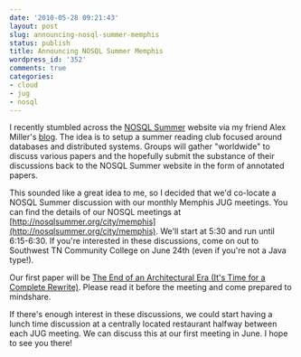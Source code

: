 ```yaml
---
date: '2010-05-28 09:21:43'
layout: post
slug: announcing-nosql-summer-memphis
status: publish
title: Announcing NOSQL Summer Memphis
wordpress_id: '352'
comments: true
categories:
- cloud
- jug
- nosql
---
```


I recently stumbled across the [NOSQL Summer](http://nosqlsummer.org/) website via my friend Alex Miller's [blog](http://tech.puredanger.com/2010/05/25/nosql-summer-st-louis/). The idea is to setup a summer reading club focused around databases and distributed systems. Groups will gather "worldwide" to discuss various papers and the hopefully submit the substance of their discussions back to the NOSQL Summer website in the form of annotated papers.

This sounded like a great idea to me, so I decided that we'd co-locate a NOSQL Summer discussion with our monthly Memphis JUG meetings. You can find the details of our NOSQL meetings at [http://nosqlsummer.org/city/memphis](http://nosqlsummer.org/city/memphis). We'll start at 5:30 and run until 6:15-6:30. If you're interested in these discussions, come on out to Southwest TN Community College on June 24th (even if you're not a Java type!).

Our first paper will be [The End of an Architectural Era (It's Time for a Complete Rewrite)](http://nosqlsummer.org/paper/end-of-architectural-era). Please read it before the meeting and come prepared to mindshare.

If there's enough interest in these discussions, we could start having a lunch time discussion at a centrally located restaurant halfway between each JUG meeting. We can discuss this at our first meeting in June. I hope to see you there!
